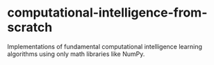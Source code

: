# computational-intelligence-from-scratch
Implementations of fundamental computational intelligence learning algorithms using only math libraries like NumPy.
